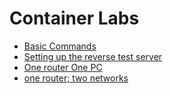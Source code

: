 # Container Labs

* [Basic Commands](cookbooks/commands.basic.md)
* [Setting up the reverse test server](cookbooks/containerlab.basics.reverse-ctf-server.md)
* [One router One PC](cookbooks/containerlab.basics.test-to-router.md)
* [one router; two networks](cookbooks/containerlab.static.router-to-1pc.md)